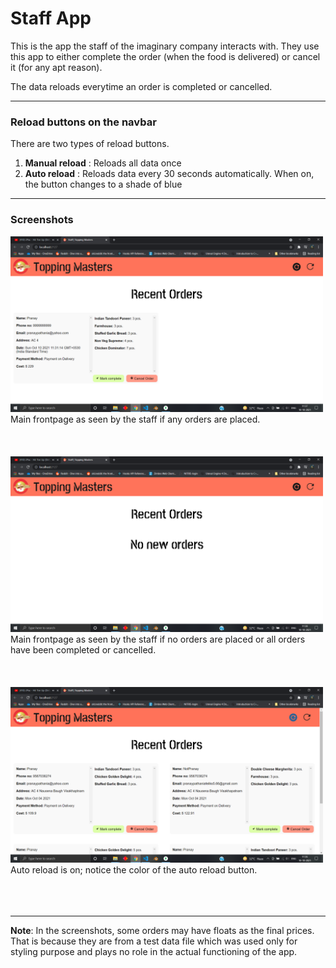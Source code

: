 # Staff App

This is the app the staff of the imaginary company interacts with.
They use this app to either complete the order (when the food is delivered) or cancel it (for any apt reason).

The data reloads everytime an order is completed or cancelled.

---

### Reload buttons on the navbar

There are two types of reload buttons.

1. **Manual reload** : Reloads all data once
2. **Auto reload** : Reloads data every 30 seconds automatically. When on, the button changes to a shade of blue

---

### Screenshots


<img src="./screenshots/all-orders.png" alt="main page with orders" width=500 />
Main frontpage as seen by the staff if any orders are placed. <br><br><br><br>


<img src="./screenshots/all-orders-served.png" alt="main page without orders" width=500 />
Main frontpage as seen by the staff if no orders are placed or all orders have been completed or cancelled. <br><br><br><br>


<img src="./screenshots/auto-reload-on.png" alt="auto-reload-on" width=500 />
Auto reload is on; notice the color of the auto reload button. <br><br><br><br>

---

**Note**: In the screenshots, some orders may have floats as the final prices. That is because they are from a test data file which was used only for styling purpose and plays no role in the actual functioning of the app.
